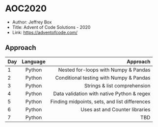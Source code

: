 # AOC2020

* Author: Jeffrey Box
* Title: Advent of Code Solutions - 2020
* Link: https://adventofcode.com/

## Approach
| Day            | Language     | Approach                             |
| :------------- | :----------: | -----------:                         |
| 1              | Python       | Nested for-loops with Numpy & Pandas |
| 2              | Python       | Conditional testing with Numpy & Pandas |
| 3              | Python       | Strings & list comprehension |
| 4              | Python       | Data validation with native Python & regex |
| 5              | Python       | Finding midpoints, sets, and list differences |
| 6              | Python       | Uses ast and Counter libraries |
| 7              | Python       | TBD |